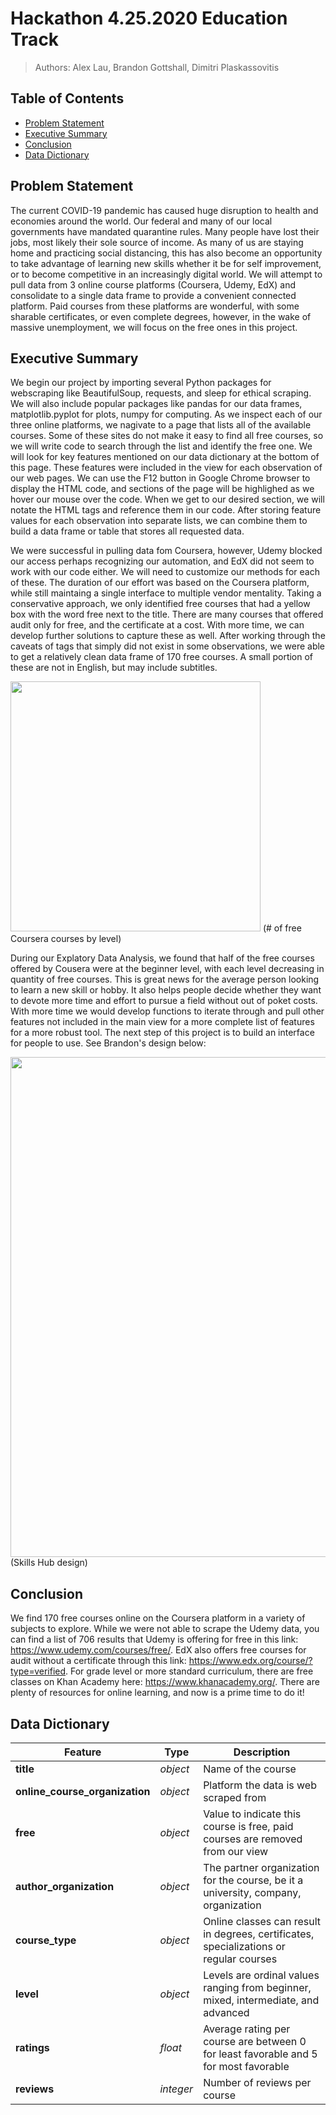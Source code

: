 # Hackathon 4.25.2020 Education Track

> Authors: Alex Lau, Brandon Gottshall, Dimitri Plaskassovitis

## Table of Contents
- [Problem Statement](#Problem-Statement)
- [Executive Summary](#Executive-Summary)
- [Conclusion](#Conclusion)
- [Data Dictionary](#Data-Dictionary)

## Problem Statement
The current COVID-19 pandemic has caused huge disruption to health and economies around the world. Our federal and many of our local governments have mandated quarantine rules. Many people have lost their jobs, most likely their sole source of income. As many of us are staying home and practicing social distancing, this has also become an opportunity to take advantage of learning new skills whether it be for self improvement, or to become competitive in an increasingly digital world. We will attempt to pull data from 3 online course platforms (Coursera, Udemy, EdX) and consolidate to a single data frame to provide a convenient connected platform. Paid courses from these platforms are wonderful, with some sharable certificates, or even complete degrees, however, in the wake of massive unemployment, we will focus on the free ones in this project.

## Executive Summary
We begin our project by importing several Python packages for webscraping like BeautifulSoup, requests, and sleep for ethical scraping. We will also include popular packages like pandas for our data frames, matplotlib.pyplot for plots, numpy for computing. As we inspect each of our three online platforms, we nagivate to a page that lists all of the available courses. Some of these sites do not make it easy to find all free courses, so we will write code to search through the list and identify the free one. We will look for key features mentioned on our data dictionary at the bottom of this page. These features were included in the view for each observation of our web pages. We can use the F12 button in Google Chrome browser to display the HTML code, and sections of the page will be highlighed as we hover our mouse over the code. When we get to our desired section, we will notate the HTML tags and reference them in our code. After storing feature values for each observation into separate lists, we can combine them to build a data frame or table that stores all requested data. 

We were successful in pulling data fom Coursera, however, Udemy blocked our access perhaps recognizing our automation, and EdX did not seem to work with our code either. We will need to customize our methods for each of these. The duration of our effort was based on the Coursera platform, while still maintaing a single interface to multiple vendor mentality. Taking a conservative approach, we only identified free courses that had a yellow box with the word free next to the title. There are many courses that offered audit only for free, and the certificate at a cost. With more time, we can develop further solutions to capture these as well. After working through the caveats of tags that simply did not exist in some observations, we were able to get a relatively clean data frame of 170 free courses. A small portion of these are not in English, but may include subtitles.

<img src="../images/coursera_courses_by_level.png" width="400px">
(# of free Coursera courses by level)

During our Explatory Data Analysis, we found that half of the free courses offered by Cousera were at the beginner level, with each level decreasing in quantity of free courses. This is great news for the average person looking to learn a new skill or hobby. It also helps people decide whether they want to devote more time and effort to pursue a field without out of poket costs. With more time we would develop functions to iterate through and pull other features not included in the main view for a more complete list of features for a more robust tool. The next step of this project is to build an interface for people to use. See Brandon's design below:

<img src="../images/Brandon_skills_hub_design.png" width="800px">
(Skills Hub design)


## Conclusion
We find 170 free courses online on the Coursera platform in a variety of subjects to explore. While we were not able to scrape the Udemy data, you can find a list of 706 results that Udemy is offering for free in this link: https://www.udemy.com/courses/free/. EdX also offers free courses for audit without a certificate through this link: https://www.edx.org/course/?type=verified. For grade level or more standard curriculum, there are free classes on Khan Academy here: https://www.khanacademy.org/. There are plenty of resources for online learning, and now is a prime time to do it!

## Data Dictionary
|Feature|Type|Description|
|---|---|---|
|**title**|*object*|Name of the course| 
|**online_course_organization**|*object*|Platform the data is web scraped from| 
|**free**|*object*|Value to indicate this course is free, paid courses are removed from our view|
|**author_organization**|*object*|The partner organization for the course, be it a university, company, organization|
|**course_type**|*object*|Online classes can result in degrees, certificates, specializations or regular courses|
|**level**|*object*|Levels are ordinal values ranging from beginner, mixed, intermediate, and advanced|
|**ratings**|*float*|Average rating per course are between 0 for least favorable and 5 for most favorable|
|**reviews**|*integer*|Number of reviews per course|